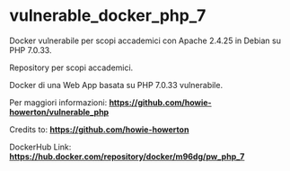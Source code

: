 # vulnerable_docker_php_7
Docker vulnerabile per scopi accademici con Apache 2.4.25 in Debian su PHP 7.0.33.

Repository per scopi accademici.

Docker di una Web App basata su PHP 7.0.33 vulnerabile.

Per maggiori informazioni: **https://github.com/howie-howerton/vulnerable_php**

Credits to: **https://github.com/howie-howerton**

DockerHub Link: **https://hub.docker.com/repository/docker/m96dg/pw_php_7**
